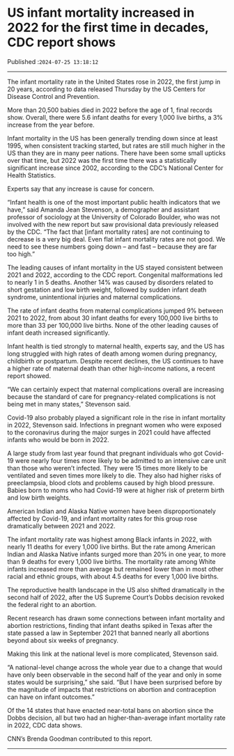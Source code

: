 # US infant mortality increased in 2022 for the first time in decades, CDC report shows

Published :`2024-07-25 13:18:12`

---

The infant mortality rate in the United States rose in 2022, the first jump in 20 years, according to data released Thursday by the US Centers for Disease Control and Prevention.

More than 20,500 babies died in 2022 before the age of 1, final records show. Overall, there were 5.6 infant deaths for every 1,000 live births, a 3% increase from the year before.

Infant mortality in the US has been generally trending down since at least 1995, when consistent tracking started, but rates are still much higher in the US than they are in many peer nations. There have been some small upticks over that time, but 2022 was the first time there was a statistically significant increase since 2002, according to the CDC’s National Center for Health Statistics.

Experts say that any increase is cause for concern.

“Infant health is one of the most important public health indicators that we have,” said Amanda Jean Stevenson, a demographer and assistant professor of sociology at the University of Colorado Boulder, who was not involved with the new report but saw provisional data previously released by the CDC. “The fact that [infant mortality rates] are not continuing to decrease is a very big deal. Even flat infant mortality rates are not good. We need to see these numbers going down – and fast – because they are far too high.”

The leading causes of infant mortality in the US stayed consistent between 2021 and 2022, according to the CDC report. Congenital malformations led to nearly 1 in 5 deaths. Another 14% was caused by disorders related to short gestation and low birth weight, followed by sudden infant death syndrome, unintentional injuries and maternal complications.

The rate of infant deaths from maternal complications jumped 9% between 2021 to 2022, from about 30 infant deaths for every 100,000 live births to more than 33 per 100,000 live births. None of the other leading causes of infant death increased significantly.

Infant health is tied strongly to maternal health, experts say, and the US has long struggled with high rates of death among women during pregnancy, childbirth or postpartum. Despite recent declines, the US continues to have a higher rate of maternal death than other high-income nations, a recent report showed.

“We can certainly expect that maternal complications overall are increasing because the standard of care for pregnancy-related complications is not being met in many states,” Stevenson said.

Covid-19 also probably played a significant role in the rise in infant mortality in 2022, Stevenson said. Infections in pregnant women who were exposed to the coronavirus during the major surges in 2021 could have affected infants who would be born in 2022.

A large study from last year found that pregnant individuals who got Covid-19 were nearly four times more likely to be admitted to an intensive care unit than those who weren’t infected. They were 15 times more likely to be ventilated and seven times more likely to die. They also had higher risks of preeclampsia, blood clots and problems caused by high blood pressure. Babies born to moms who had Covid-19 were at higher risk of preterm birth and low birth weights.

American Indian and Alaska Native women have been disproportionately affected by Covid-19, and infant mortality rates for this group rose dramatically between 2021 and 2022.

The infant mortality rate was highest among Black infants in 2022, with nearly 11 deaths for every 1,000 live births. But the rate among American Indian and Alaska Native infants surged more than 20% in one year, to more than 9 deaths for every 1,000 live births. The mortality rate among White infants increased more than average but remained lower than in most other racial and ethnic groups, with about 4.5 deaths for every 1,000 live births.

The reproductive health landscape in the US also shifted dramatically in the second half of 2022, after the US Supreme Court’s Dobbs decision revoked the federal right to an abortion.

Recent research has drawn some connections between infant mortality and abortion restrictions, finding that infant deaths spiked in Texas after the state passed a law in September 2021 that banned nearly all abortions beyond about six weeks of pregnancy.

Making this link at the national level is more complicated, Stevenson said.

“A national-level change across the whole year due to a change that would have only been observable in the second half of the year and only in some states would be surprising,” she said. “But I have been surprised before by the magnitude of impacts that restrictions on abortion and contraception can have on infant outcomes.”

Of the 14 states that have enacted near-total bans on abortion since the Dobbs decision, all but two had an higher-than-average infant mortality rate in 2022, CDC data shows.

CNN’s Brenda Goodman contributed to this report.

---

